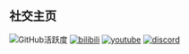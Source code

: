 ## 社交主页


![GitHub活跃度](https://github-readme-stats.vercel.app/api?username=ImRains&show_icons=true)
[![bilibili](https://img.shields.io/badge/Bilibili-ImRains-yello)](https://space.bilibili.com/66079515)
[![youtube](https://img.shields.io/badge/YouTube-ImRains-red)](https://www.youtube.com/channel/UCAJ3MO6nyN6m0rcz4bY5Zmg)
[![discord](https://img.shields.io/badge/Discord-%E6%B8%B8%E6%88%8F%E5%BC%80%E5%8F%91%E4%BA%A4%E6%B5%81-blue)](https://discord.gg/8M8PSegv)
